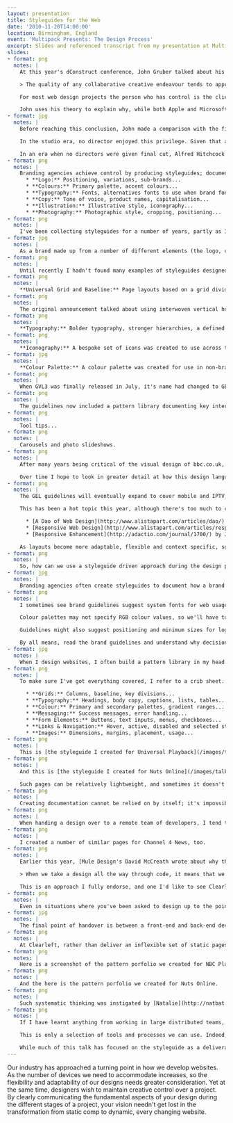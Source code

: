 ```yaml
---
layout: presentation
title: Styleguides for the Web
date: '2010-11-20T14:00:00'
location: Birmingham, England
event: 'Multipack Presents: The Design Process'
excerpt: Slides and referenced transcript from my presentation at Multipack Presents
slides:
- format: png
  notes: |
    At this year's dConstruct conference, John Gruber talked about his ['Auteur Theory of Design'](http://2010.dconstruct.org/speakers/john-gruber):

    > The quality of any collaborative creative endeavour tends to approach the level of taste of whoever has control.

    For most web design projects the person who has control is the client, although when working with large organisations it is rarely one person but a number of stakeholders. In fact, I would argue that in most cases, it's members of the development team (often working within tight budgets and time constraints) that really dictate the quality of the final product.

    John uses his theory to explain why, while both Apple and Microsoft employ talented designers and engineers, it is widely accepted that Apple design better products. John's theory suggests that the CEO's taste and appreciation for design will ultimately dictate the quality of their company's products.
- format: jpg
  notes: |
    Before reaching this conclusion, John made a comparison with the film industry. While the director is seen to be the author of a film, often meddling studio executives determine the final cut, and thus the quality of the film. Some directors are given a clause in their contract that allows them to have the final cut -- the film they turn in is the film that gets released.

    In the studio era, no director enjoyed this privilege. Given that a film is made in the editing room, Alfred Hitchcock storyboarded his films before shooting, meaning they could only be edited one way that made narrative sense.

    In an era when no directors were given final cut, Alfred Hitchcock found a way to achieve it all the same. And that is what I'll be advocating today; finding ways to exert creative control and lessen the impact later decisions may have on the quality of the final product.
- format: png
  notes: |
    Branding agencies achieve control by producing styleguides; documents that explain how a brand is constructed, often using examples of how to use -- and how not to use -- the various brand assets they've created. These may include the following guidance:
      * **Logo:** Positioning, variations, sub-brands...
      * **Colours:** Primary palette, accent colours...
      * **Typography:** Fonts, alternatives fonts to use when brand fonts are not available...
      * **Copy:** Tone of voice, product names, capitalisation...
      * **Illustration:** Illustrative style, iconography...
      * **Photography:** Photographic style, cropping, positioning...
- format: png
  notes: |
    I've been collecting styleguides for a number of years, partly as I'm interested in branding and corporate identity, but also to refer to when creating my own guidelines. One of my favourites is that created for Skype.
- format: jpg
  notes: |
    As a brand made up from a number of different elements (the logo, clouds, rainbows, illustrations and sometimes photography), it would be easy for the brand to become diluted should these not be consistently applied. Skype's guidelines explain how each component is constructed before providing examples. The visual styleguide, <cite>How We Look</cite>, is accompanied by a separate document, <cite>How We Think</cite>, which focuses on messaging and tone of voice.
- format: png
  notes: |
    Until recently I hadn't found many examples of styleguides designed especially for the web. However, in February, the BBC announced it was [updating its global visual language](http://www.bbc.co.uk/blogs/bbcinternet/2010/02/a_new_global_visual_language_f.html); GVL3 would use an underlying design philosophy to produce a set of world-class design standards that designers across the corporation would work to. Nine founding design principles (which [I've written about previously](/2010/02/bbc_online_gvl)) where distilled into the essence of a new visual style.
- format: png
  notes: |
    **Universal Grid and Baseline:** Page layouts based on a grid divided into 61 x 16px vertical units (which can be further divided into columns) and an 8px baseline grid to help vertically align page components.
- format: png
  notes: |
    The original announcement talked about using interwoven vertical horizontal and vertical bands, and showed examples of a persistent right-hand column, yet this never materialised.
- format: png
  notes: |
    **Typography:** Bolder typography, stronger hierarchies, a defined set of font sizes and a move away from Verdana to using Helvetica Neue/Arial for both headers and body copy. The corporation's brand typeface, Gill Sans, can now be used in masthead areas too.
- format: png
  notes: |
    **Iconography:** A bespoke set of icons was created to use across the site, based on the proportions of Gill Sans.
- format: jpg
  notes: |
    **Colour Palette:** A colour palette was created for use in non-branded areas of the site (such as the homepage and search pages). This has yet to appear in the final guidelines, but may do when these non-branded areas get redesigned.
- format: png
  notes: |
    When GVL3 was finally released in July, it's name had changed to GEL ([Global Experience Language](http://bbc.co.uk/gel/)), an acceptance that the web is equally as much about interaction and behaviour as it is visual design.
- format: png
  notes: |
    The guidelines now included a pattern library documenting key interactions used across the site such as auto suggest in search fields...
- format: png
  notes: |
    Tool tips...
- format: png
  notes: |
    Carousels and photo slideshows.
- format: png
  notes: |
    After many years being critical of the visual design of bbc.co.uk, GEL exceeded my wildest expectations, and I've been following the roll out of 'gelled' websites on [a dedicated website](https://gelled.paulrobertlloyd.com/).

    Over time I hope to look in greater detail at how this design language is being adopted. I'm also interested to see how the BBC manages to ensure conformity across the site while allowing for enough flexibility for different brand and design requirements.
- format: png
  notes: |
    The GEL guidelines will eventually expand to cover mobile and IPTV, although the guidelines don't yet cover any aspect of responsive (or adaptive) design.

    This has been a hot topic this year, although there's too much to cover today. Instead I encourage you to read these excellent articles:

      * [A Dao of Web Design](http://www.alistapart.com/articles/dao/) by John Allsopp
      * [Responsive Web Design](http://www.alistapart.com/articles/responsive-web-design/) by Ethan Marcotte
      * [Responsive Enhancement](http://adactio.com/journal/1700/) by Jeremy Keith

    As layouts become more adaptable, flexible and context specific, so individual components will become the focus of our design. It is therefore essential to get the foundational aspects of our designs right. Styleguides allow us to do that.
- format: png
  notes: |
    So, how can we use a styleguide driven approach during the design process? It's usually at the points where designs are handed over between different people and teams that the details can get lost, so I will focus on those exchanges.
- format: jpg
  notes: |
    Branding agencies often create styleguides to document how a brand should be used, although they tend not to offer much guidance around web usage, meaning we need to fill in the gaps ourselves.
- format: png
  notes: |
    I sometimes see brand guidelines suggest system fonts for web usage. While these may be helpful when creating [font-stacks](http://web.archive.org/web/20101030144803/http://unitinteractive.com/blog/2008/06/26/better-css-font-stacks/), the brand typeface might be available to use with `@font-face` (licences permitting), or more suitable alternatives may be found on services like [Fontdeck](http://fontdeck.com) or [Typekit](https://typekit.com). Guidelines might stipulate font sizes, but on-screen we may need larger text to improve legibility.

    Colour palettes may not specify RGB colour values, so we'll have to figure these out ourselves. Is the palette even suitable for online use? Yellow on white might look great in print, but on the web we need to consider accessibility issues such as text contrast.

    Guidelines might also suggest positioning and minimum sizes for logos. For example, [Channel 4's guidelines](http://www.channel4.com/about_c4/styleguide/) stipulates that it's logo should be positioned in the middle right, but this is unlikely to work online. Most logos are now designed to work on screen and at small sizes, but this isn't always the case, either.

    By all means, read the brand guidelines and understand why decisions have been taken, but use common sense and be prepared to bend the rules when necessary.
- format: jpg
  notes: |
    When I design websites, I often build a pattern library in my head as I go. I've now started to document these alongside my layouts, pulling together a page that lists these different components. Creating this page forces you to think about a design and helps you apply styles consistently. It can also be used as a starting point for front-end development, and to compare the final build with the original design.
- format: png
  notes: |
    To make sure I've got everything covered, I refer to a crib sheet. This includes:

      * **Grids:** Columns, baseline, key divisions...
      * **Typography:** Headings, body copy, captions, lists, tables...
      * **Colour:** Primary and secondary palettes, gradient ranges...
      * **Messaging:** Success messages, error handling...
      * **Form Elements:** Buttons, text inputs, menus, checkboxes...
      * **Links & Navigation:** Hover, active, disabled and selected states...
      * **Images:** Dimensions, margins, placement, usage...
- format: png
  notes: |
    This is [the styleguide I created for Universal Playback](/images/talks/2010-11-20-multipack_presents/styleguide_universal_playback.png).
- format: png
  notes: |
    And this is [the styleguide I created for Nuts Online](/images/talks/2010-11-20-multipack_presents/styleguide_nuts_online.png).

    Such pages can be relatively lightweight, and sometimes it doesn't make sense to include all components listed in my crib sheet.
- format: png
  notes: |
    Creating documentation cannot be relied on by itself; it's impossible to convey the subtleties of an interactive medium in a flat design file. Having a handover meeting between the designer and front-end developer before commencing build, followed up with regular design reviews, will ensure the design is understood and any issues that may arise can be easily solved.
- format: png
  notes: |
    When handing a design over to a remote team of developers, I tend to document more of my design, possibly even formalising it a little too. This is the styleguide I created for the University of Wales, where I tried to use CSS notation to bridge the gap between design and code.
- format: png
  notes: |
    I created a number of similar pages for Channel 4 News, too.
- format: png
  notes: |
    Earlier this year, [Mule Design's David McCreath wrote about why they don't deliver image comps](http://weblog.muledesign.com/2010/08/why_we_dont_deliver_photoshop_files.php) to clients:

    > When we take a design all the way through code, it means that we have spent the time testing the solutions proposed by our strategy, IA and visual design work.

    This is an approach I fully endorse, and one I'd like to see Clearleft and other web design agencies adopt too.
- format: png
  notes: |
    Even in situations where you've been asked to design up to the point of a flat image, I think it's a good idea to deliver a baseline set of styles in a HTML file, too. I have in mind building a common HTML boilerplate file that I can easily style to match any design provided in such image comps.
- format: jpg
  notes: |
    The final point of handover is between a front-end and back-end developer.
- format: png
  notes: |
    At Clearleft, rather than deliver an inflexible set of static pages, we present our code as a series of modular components (a 'pattern portfolio') that can be assembled into different configurations and page layouts as required. We often provide a number of reference pages created from these components too.
- format: png
  notes: |
    Here is a screenshot of the pattern porfolio we created for NBC Playback.
- format: png
  notes: |
    And the here is the pattern porfolio we created for Nuts Online.
- format: png
  notes: |
    Such systematic thinking was instigated by [Natalie](http://natbat.net/), yet this is something we continually iterate upon; [Jeremy](https://adactio.com/) now includes a 'pattern primer'; a collection of markup snippets that can be used anywhere in a site. This seems very much in the spirit of Alfred Hitchcock.
- format: png
  notes: |
    If I have learnt anything from working in large distributed teams, it's that communication is key. The techniques shown here are only part of that equation, and should be adapted to suit each project.

    This is only a selection of tools and processes we can use. Indeed, I think as a community we should not only share how we generate ideas and produce design concepts, but also discuss how we communicate these ideas with clients and developers. There is still so much to learn.

    While much of this talk has focused on the styleguide as a deliverable, I hope the underlying theme has been to underline the importance of communicating the complexities inherent within an interactive medium like the web. Simply presenting flat image comps is by no means enough -- it's only the start.
---
```

Our industry has approached a turning point in how we develop websites. As the number of devices we need to accommodate increases, so the flexibility and adaptability of our designs needs greater consideration. Yet at the same time, designers wish to maintain creative control over a project. By clearly communicating the fundamental aspects of your design during the different stages of a project, your vision needn't get lost in the transformation from static comp to dynamic, every changing website.
